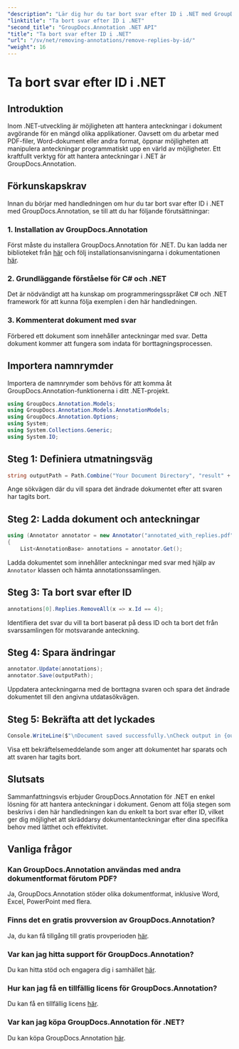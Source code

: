 ```yaml
---
"description": "Lär dig hur du tar bort svar efter ID i .NET med GroupDocs.Annotation. Följ vår steg-för-steg-handledning för effektiv hantering av dokumentannoteringar."
"linktitle": "Ta bort svar efter ID i .NET"
"second_title": "GroupDocs.Annotation .NET API"
"title": "Ta bort svar efter ID i .NET"
"url": "/sv/net/removing-annotations/remove-replies-by-id/"
"weight": 16
---
```


# Ta bort svar efter ID i .NET

## Introduktion
Inom .NET-utveckling är möjligheten att hantera anteckningar i dokument avgörande för en mängd olika applikationer. Oavsett om du arbetar med PDF-filer, Word-dokument eller andra format, öppnar möjligheten att manipulera anteckningar programmatiskt upp en värld av möjligheter. Ett kraftfullt verktyg för att hantera anteckningar i .NET är GroupDocs.Annotation.
## Förkunskapskrav
Innan du börjar med handledningen om hur du tar bort svar efter ID i .NET med GroupDocs.Annotation, se till att du har följande förutsättningar:
### 1. Installation av GroupDocs.Annotation
Först måste du installera GroupDocs.Annotation för .NET. Du kan ladda ner biblioteket från [här](https://releases.groupdocs.com/annotation/net/) och följ installationsanvisningarna i dokumentationen [här](https://tutorials.groupdocs.com/annotation/net/).
### 2. Grundläggande förståelse för C# och .NET
Det är nödvändigt att ha kunskap om programmeringsspråket C# och .NET framework för att kunna följa exemplen i den här handledningen.
### 3. Kommenterat dokument med svar
Förbered ett dokument som innehåller anteckningar med svar. Detta dokument kommer att fungera som indata för borttagningsprocessen.

## Importera namnrymder
Importera de namnrymder som behövs för att komma åt GroupDocs.Annotation-funktionerna i ditt .NET-projekt.
```csharp
using GroupDocs.Annotation.Models;
using GroupDocs.Annotation.Models.AnnotationModels;
using GroupDocs.Annotation.Options;
using System;
using System.Collections.Generic;
using System.IO;
```
## Steg 1: Definiera utmatningsväg
```csharp
string outputPath = Path.Combine("Your Document Directory", "result" + Path.GetExtension("input.pdf"));
```
Ange sökvägen där du vill spara det ändrade dokumentet efter att svaren har tagits bort.
## Steg 2: Ladda dokument och anteckningar
```csharp
using (Annotator annotator = new Annotator("annotated_with_replies.pdf"))
{
    List<AnnotationBase> annotations = annotator.Get();
```
Ladda dokumentet som innehåller anteckningar med svar med hjälp av `Annotator` klassen och hämta annotationssamlingen.
## Steg 3: Ta bort svar efter ID
```csharp
annotations[0].Replies.RemoveAll(x => x.Id == 4);
```
Identifiera det svar du vill ta bort baserat på dess ID och ta bort det från svarssamlingen för motsvarande anteckning.
## Steg 4: Spara ändringar
```csharp
annotator.Update(annotations);
annotator.Save(outputPath);
```
Uppdatera anteckningarna med de borttagna svaren och spara det ändrade dokumentet till den angivna utdatasökvägen.
## Steg 5: Bekräfta att det lyckades
```csharp
Console.WriteLine($"\nDocument saved successfully.\nCheck output in {outputPath}.");
```
Visa ett bekräftelsemeddelande som anger att dokumentet har sparats och att svaren har tagits bort.

## Slutsats
Sammanfattningsvis erbjuder GroupDocs.Annotation för .NET en enkel lösning för att hantera anteckningar i dokument. Genom att följa stegen som beskrivs i den här handledningen kan du enkelt ta bort svar efter ID, vilket ger dig möjlighet att skräddarsy dokumentanteckningar efter dina specifika behov med lätthet och effektivitet.
## Vanliga frågor
### Kan GroupDocs.Annotation användas med andra dokumentformat förutom PDF?
Ja, GroupDocs.Annotation stöder olika dokumentformat, inklusive Word, Excel, PowerPoint med flera.
### Finns det en gratis provversion av GroupDocs.Annotation?
Ja, du kan få tillgång till gratis provperioden [här](https://releases.groupdocs.com/).
### Var kan jag hitta support för GroupDocs.Annotation?
Du kan hitta stöd och engagera dig i samhället [här](https://forum.groupdocs.com/c/annotation/10).
### Hur kan jag få en tillfällig licens för GroupDocs.Annotation?
Du kan få en tillfällig licens [här](https://purchase.groupdocs.com/temporary-license/).
### Var kan jag köpa GroupDocs.Annotation för .NET?
Du kan köpa GroupDocs.Annotation [här](https://purchase.groupdocs.com/buy).
